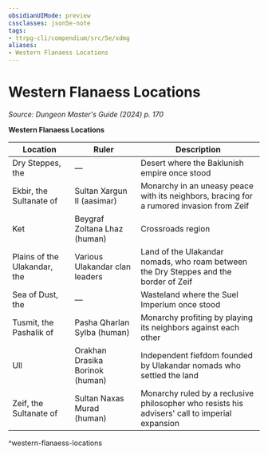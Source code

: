 ```yaml
---
obsidianUIMode: preview
cssclasses: json5e-note
tags:
- ttrpg-cli/compendium/src/5e/xdmg
aliases:
- Western Flanaess Locations
---
```

# Western Flanaess Locations
*Source: Dungeon Master's Guide (2024) p. 170* 

**Western Flanaess Locations**

| Location | Ruler | Description |
|----------|-------|-------------|
| Dry Steppes, the | — | Desert where the Baklunish empire once stood |
| Ekbir, the Sultanate of | Sultan Xargun II (aasimar) | Monarchy in an uneasy peace with its neighbors, bracing for a rumored invasion from Zeif |
| Ket | Beygraf Zoltana Lhaz (human) | Crossroads region |
| Plains of the Ulakandar, the | Various Ulakandar clan leaders | Land of the Ulakandar nomads, who roam between the Dry Steppes and the border of Zeif |
| Sea of Dust, the | — | Wasteland where the Suel Imperium once stood |
| Tusmit, the Pashalik of | Pasha Qharlan Sylba (human) | Monarchy profiting by playing its neighbors against each other |
| Ull | Orakhan Drasika Borinok (human) | Independent fiefdom founded by Ulakandar nomads who settled the land |
| Zeif, the Sultanate of | Sultan Naxas Murad (human) | Monarchy ruled by a reclusive philosopher who resists his advisers' call to imperial expansion |
^western-flanaess-locations